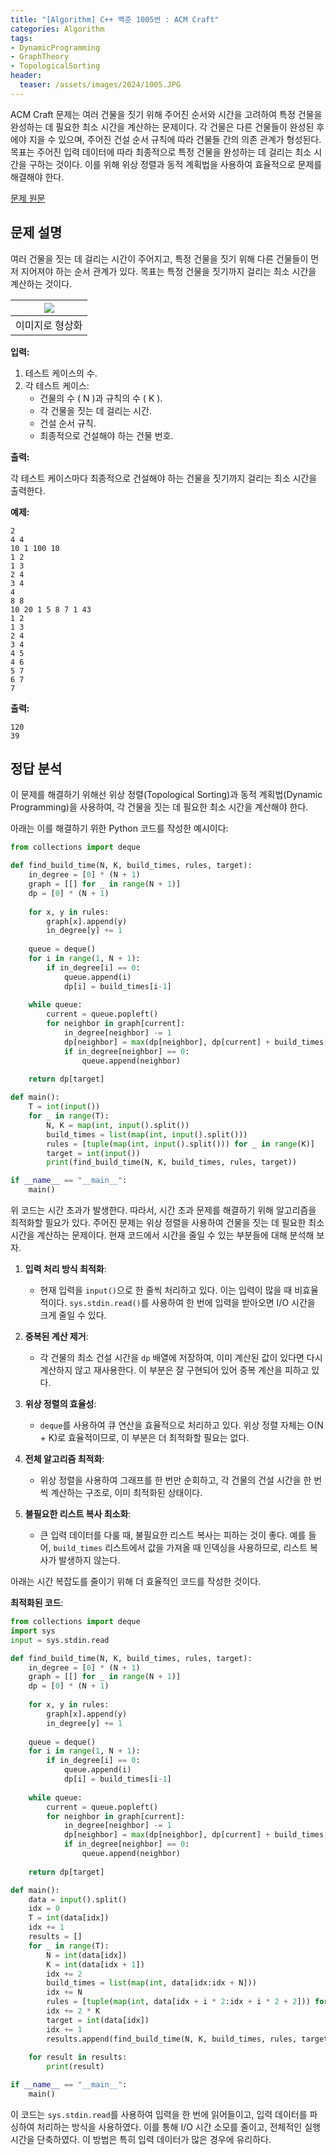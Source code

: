 ```yaml
---
title: "[Algorithm] C++ 백준 1005번 : ACM Craft"
categories: Algorithm
tags:
- DynamicProgramming
- GraphTheory
- TopologicalSorting
header:
  teaser: /assets/images/2024/1005.JPG
---
```


ACM Craft 문제는 여러 건물을 짓기 위해 주어진 순서와 시간을 고려하여 특정 건물을 완성하는 데 필요한 최소 시간을 계산하는 문제이다. 각 건물은 다른 건물들이 완성된 후에야 지을 수 있으며, 주어진 건설 순서 규칙에 따라 건물들 간의 의존 관계가 형성된다. 목표는 주어진 입력 데이터에 따라 최종적으로 특정 건물을 완성하는 데 걸리는 최소 시간을 구하는 것이다. 이를 위해 위상 정렬과 동적 계획법을 사용하여 효율적으로 문제를 해결해야 한다.

[문제 원문](https://www.acmicpc.net/problem/1005)

## 문제 설명

여러 건물을 짓는 데 걸리는 시간이 주어지고, 특정 건물을 짓기 위해 다른 건물들이 먼저 지어져야 하는 순서 관계가 있다. 목표는 특정 건물을 짓기까지 걸리는 최소 시간을 계산하는 것이다.

|![](/assets/images/2024/1005.JPG)|
|:---:|
|이미지로 형상화|

**입력:**

1. 테스트 케이스의 수.
2. 각 테스트 케이스:
   - 건물의 수 \( N \)과 규칙의 수 \( K \).
   - 각 건물을 짓는 데 걸리는 시간.
   - 건설 순서 규칙.
   - 최종적으로 건설해야 하는 건물 번호.

**출력:**

각 테스트 케이스마다 최종적으로 건설해야 하는 건물을 짓기까지 걸리는 최소 시간을 출력한다.

**예제:**

```
2
4 4
10 1 100 10
1 2
1 3
2 4
3 4
4
8 8
10 20 1 5 8 7 1 43
1 2
1 3
2 4
3 4
4 5
4 6
5 7
6 7
7
```

**출력:**

```
120
39
```

## 정답 분석

이 문제를 해결하기 위해선 위상 정렬(Topological Sorting)과 동적 계획법(Dynamic Programming)을 사용하여, 각 건물을 짓는 데 필요한 최소 시간을 계산해야 한다. 

아래는 이를 해결하기 위한 Python 코드를 작성한 예시이다:

```python
from collections import deque

def find_build_time(N, K, build_times, rules, target):
    in_degree = [0] * (N + 1)
    graph = [[] for _ in range(N + 1)]
    dp = [0] * (N + 1)
    
    for x, y in rules:
        graph[x].append(y)
        in_degree[y] += 1
    
    queue = deque()
    for i in range(1, N + 1):
        if in_degree[i] == 0:
            queue.append(i)
            dp[i] = build_times[i-1]
    
    while queue:
        current = queue.popleft()
        for neighbor in graph[current]:
            in_degree[neighbor] -= 1
            dp[neighbor] = max(dp[neighbor], dp[current] + build_times[neighbor-1])
            if in_degree[neighbor] == 0:
                queue.append(neighbor)
    
    return dp[target]

def main():
    T = int(input())
    for _ in range(T):
        N, K = map(int, input().split())
        build_times = list(map(int, input().split()))
        rules = [tuple(map(int, input().split())) for _ in range(K)]
        target = int(input())
        print(find_build_time(N, K, build_times, rules, target))

if __name__ == "__main__":
    main()
```

위 코드는 시간 초과가 발생한다. 따라서, 시간 초과 문제를 해결하기 위해 알고리즘을 최적화할 필요가 있다. 주어진 문제는 위상 정렬을 사용하여 건물을 짓는 데 필요한 최소 시간을 계산하는 문제이다. 현재 코드에서 시간을 줄일 수 있는 부분들에 대해 분석해 보자.

1. **입력 처리 방식 최적화**:
    - 현재 입력을 `input()`으로 한 줄씩 처리하고 있다. 이는 입력이 많을 때 비효율적이다. `sys.stdin.read()`를 사용하여 한 번에 입력을 받아오면 I/O 시간을 크게 줄일 수 있다.

2. **중복된 계산 제거**:
    - 각 건물의 최소 건설 시간을 `dp` 배열에 저장하여, 이미 계산된 값이 있다면 다시 계산하지 않고 재사용한다. 이 부분은 잘 구현되어 있어 중복 계산을 피하고 있다.

3. **위상 정렬의 효율성**:
    - `deque`를 사용하여 큐 연산을 효율적으로 처리하고 있다. 위상 정렬 자체는 O(N + K)로 효율적이므로, 이 부분은 더 최적화할 필요는 없다.

4. **전체 알고리즘 최적화**:
    - 위상 정렬을 사용하여 그래프를 한 번만 순회하고, 각 건물의 건설 시간을 한 번씩 계산하는 구조로, 이미 최적화된 상태이다. 

5. **불필요한 리스트 복사 최소화**:
    - 큰 입력 데이터를 다룰 때, 불필요한 리스트 복사는 피하는 것이 좋다. 예를 들어, `build_times` 리스트에서 값을 가져올 때 인덱싱을 사용하므로, 리스트 복사가 발생하지 않는다.


아래는 시간 복잡도를 줄이기 위해 더 효율적인 코드를 작성한 것이다.

**최적화된 코드**:

```python
from collections import deque
import sys
input = sys.stdin.read

def find_build_time(N, K, build_times, rules, target):
    in_degree = [0] * (N + 1)
    graph = [[] for _ in range(N + 1)]
    dp = [0] * (N + 1)
    
    for x, y in rules:
        graph[x].append(y)
        in_degree[y] += 1
    
    queue = deque()
    for i in range(1, N + 1):
        if in_degree[i] == 0:
            queue.append(i)
            dp[i] = build_times[i-1]
    
    while queue:
        current = queue.popleft()
        for neighbor in graph[current]:
            in_degree[neighbor] -= 1
            dp[neighbor] = max(dp[neighbor], dp[current] + build_times[neighbor-1])
            if in_degree[neighbor] == 0:
                queue.append(neighbor)
    
    return dp[target]

def main():
    data = input().split()
    idx = 0
    T = int(data[idx])
    idx += 1
    results = []
    for _ in range(T):
        N = int(data[idx])
        K = int(data[idx + 1])
        idx += 2
        build_times = list(map(int, data[idx:idx + N]))
        idx += N
        rules = [tuple(map(int, data[idx + i * 2:idx + i * 2 + 2])) for i in range(K)]
        idx += 2 * K
        target = int(data[idx])
        idx += 1
        results.append(find_build_time(N, K, build_times, rules, target))
    
    for result in results:
        print(result)

if __name__ == "__main__":
    main()
```

이 코드는 `sys.stdin.read`를 사용하여 입력을 한 번에 읽어들이고, 입력 데이터를 파싱하여 처리하는 방식을 사용하였다. 이를 통해 I/O 시간 소모를 줄이고, 전체적인 실행 시간을 단축하였다. 이 방법은 특히 입력 데이터가 많은 경우에 유리하다.
